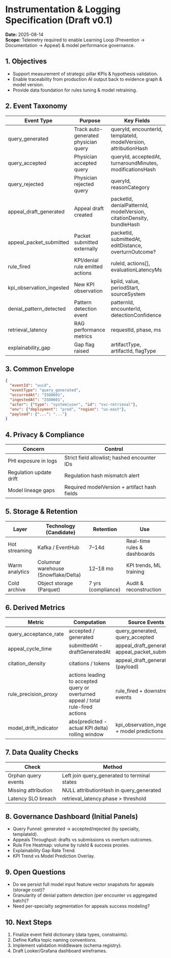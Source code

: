 # Instrumentation & Logging Specification (Draft v0.1)
**Date:** 2025-08-14  
**Scope:** Telemetry required to enable Learning Loop (Prevention → Documentation → Appeal) & model performance governance.

## 1. Objectives
- Support measurement of strategic pillar KPIs & hypothesis validation.
- Enable traceability from production AI output back to evidence graph & model version.
- Provide data foundation for rules tuning & model retraining.

## 2. Event Taxonomy
| Event Type | Purpose | Key Fields |
|------------|---------|-----------|
| query_generated | Track auto-generated physician query | queryId, encounterId, templateId, modelVersion, attributionHash |
| query_accepted | Physician accepted query | queryId, acceptedAt, turnaroundMinutes, modificationsHash |
| query_rejected | Physician rejected query | queryId, reasonCategory |
| appeal_draft_generated | Appeal draft created | packetId, denialPatternId, modelVersion, citationDensity, bundleHash |
| appeal_packet_submitted | Packet submitted externally | packetId, submittedAt, editDistance, overturnOutcome? |
| rule_fired | KPI/denial rule emitted actions | ruleId, actions[], evaluationLatencyMs |
| kpi_observation_ingested | New KPI observation | kpiId, value, periodStart, sourceSystem |
| denial_pattern_detected | Pattern detection event | patternId, encounterId, detectionConfidence |
| retrieval_latency | RAG performance metrics | requestId, phase, ms |
| explainability_gap | Gap flag raised | artifactType, artifactId, flagType |

## 3. Common Envelope
```json
{
  "eventId": "uuid",
  "eventType": "query_generated",
  "occurredAt": "ISO8601",
  "ingestedAt": "ISO8601",
  "actor": {"type": "system|user", "id": "svc-retrieval"},
  "env": {"deployment": "prod", "region": "us-east"},
  "payload": {"...": "..."}
}
```

## 4. Privacy & Compliance
| Concern | Control |
|---------|---------|
| PHI exposure in logs | Strict field allowlist; hashed encounter IDs |
| Regulation update drift | Regulation hash mismatch alert |
| Model lineage gaps | Required modelVersion + artifact hash fields |

## 5. Storage & Retention
| Layer | Technology (Candidate) | Retention | Use |
|-------|------------------------|-----------|-----|
| Hot streaming | Kafka / EventHub | 7–14d | Real-time rules & dashboards |
| Warm analytics | Columnar warehouse (Snowflake/Delta) | 12–18 mo | KPI trends, ML training |
| Cold archive | Object storage (Parquet) | 7 yrs (compliance) | Audit & reconstruction |

## 6. Derived Metrics
| Metric | Computation | Source Events |
|--------|-------------|---------------|
| query_acceptance_rate | accepted / generated | query_generated, query_accepted |
| appeal_cycle_time | submittedAt - draftGeneratedAt | appeal_draft_generated, appeal_packet_submitted |
| citation_density | citations / tokens | appeal_draft_generated (payload) |
| rule_precision_proxy | actions leading to accepted query or overturned appeal / total rule-fired actions | rule_fired + downstream events |
| model_drift_indicator | abs(predicted - actual KPI delta) rolling window | kpi_observation_ingested + model predictions |

## 7. Data Quality Checks
| Check | Method |
|-------|--------|
| Orphan query events | Left join query_generated to terminal states | Daily job |
| Missing attribution | NULL attributionHash in query_generated | Streaming validation |
| Latency SLO breach | retrieval_latency.phase > threshold | Alert rule |

## 8. Governance Dashboard (Initial Panels)
- Query Funnel: generated → accepted/rejected (by specialty, templateId).
- Appeals Throughput: drafts vs submissions vs overturn outcomes.
- Rule Fire Heatmap: volume by ruleId & success proxies.
- Explainability Gap Rate Trend.
- KPI Trend vs Model Prediction Overlay.

## 9. Open Questions
- Do we persist full model input feature vector snapshots for appeals (storage cost)?
- Granularity of denial pattern detection (per encounter vs aggregated batch)?
- Need per-specialty segmentation for appeals success modeling?

## 10. Next Steps
1. Finalize event field dictionary (data types, constraints).  
2. Define Kafka topic naming conventions.  
3. Implement validation middleware (schema registry).  
4. Draft Looker/Grafana dashboard wireframes.  
